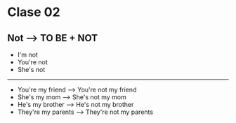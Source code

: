 # Clase 02

## Not --> TO BE + NOT

* I'm not
* You're not
* She's not

---

* You're my friend --> You're not my friend
* She's my mom --> She's not my mom
* He's my brother --> He's not my brother
* They're my parents --> They're not my parents
